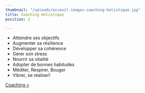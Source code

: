 ```yaml
---
thumbnail: "/uploads/acceuil-images-coaching-holistique.jpg"
title: Coaching Holistique
position: 2

---
```

- Atteindre ses objectifs
- Augmenter sa résilience
- Développer sa cohérence
- Gérer son stress
- Nourrir sa vitalité
- Adopter de bonnes habitudes
- Méditer, Respirer, Bouger
- Vibrer, se réaliser!

[Coaching >](/accompagnement-holistique-coaching)